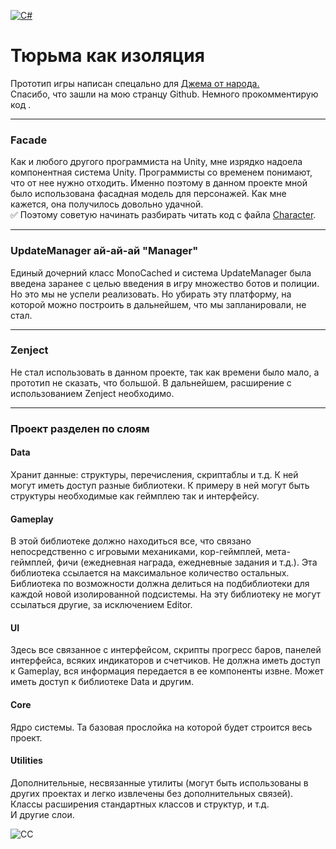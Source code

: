 [![C#](https://img.shields.io/badge/Code%20Style-C%23-blueviolet)](https://github.com/dotnet/corefx/blob/master/Documentation/coding-guidelines/coding-style.md)

# Тюрьма как изоляция
Прототип игры написан спецально для [Джема от народа.](https://dtf.ru/s/superjam)  
Спасибо, что зашли на мою странцу Github.
Немного прокомментирую код .
_______
### Facade
Как и любого другого программиста на Unity, мне изрядко надоела компонентная система Unity. Программисты со временем понимают, что от нее нужно отходить. Именно поэтому в данном проекте мной было использована фасадная модель для персонажей. Как мне кажется, она получилось довольно удачной.   
:white_check_mark: Поэтому советую начинать разбирать читать код с файла [Character](https://github.com/VasilevMaxim/PrisonAsIsolation/blob/main/Scripts/Gameplay/Characters/Character.cs).
________

### UpdateManager ай-ай-ай "Manager"
Единый дочерний класс MonoCached и система UpdateManager была введена заранее с целью введения в игру множество ботов и полиции. Но это мы не успели реализовать. Но убирать эту платформу, на которой можно построить в дальнейшем, что мы запланировали, не стал.
________
### Zenject    
Не стал использовать в данном проекте, так как времени было мало, а прототип не сказать, что большой. В дальнейшем, расширение с использованием Zenject необходимо.   
_________
### Проект разделен по слоям    
#### Data   
Хранит данные: структуры, перечисления, скриптаблы и т.д. К ней могут иметь доступ разные библиотеки. К примеру в ней могут быть структуры необходимые как геймплею так и интерфейсу.   
#### Gameplay    
В этой библиотеке должно находиться все, что связано непосредственно с игровыми механиками, кор-геймплей, мета-геймплей, фичи (ежедневная награда, ежедневные задания и т.д.). Эта библиотека ссылается на максимальное количество остальных. Библиотека по возможности должна делиться на подбиблиотеки для каждой новой изолированной подсистемы. На эту библиотеку не могут ссылаться другие, за исключением Editor.    
#### UI    
Здесь все связанное с интерфейсом, скрипты прогресс баров, панелей интерфейса, всяких индикаторов и счетчиков. Не должна иметь доступ к Gameplay, вся информация передается в ее компоненты извне. Может иметь доступ к библиотеке Data и другим.    
#### Core    
Ядро системы. Та базовая прослойка на которой будет строится весь проект.    
#### Utilities   
Дополнительные, несвязанные утилиты (могут быть использованы в других проектах и легко извлечены без дополнительных связей). Классы расширения стандартных классов и структур, и т.д.   
И другие слои.



![CC](https://sun9-66.userapi.com/vsIo2fqiBaFhHYb8wVYD_h0NS8c2pkqbXbqo3A/s8uB6ESTQzw.jpg "CC")  
